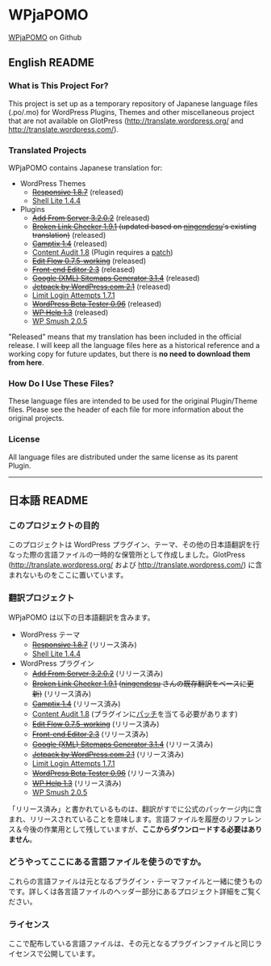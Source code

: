 # WPjaPOMO
[WPjaPOMO](https://github.com/naokomc/wpjapomo) on Github

## English README

### What is This Project For?
This project is set up as a temporary repository of Japanese language files (.po/.mo) for WordPress Plugins, Themes and other miscellaneous project that are not available on GlotPress (http://translate.wordpress.org/ and http://translate.wordpress.com/).

### Translated Projects

WPjaPOMO contains Japanese translation for:

* WordPress Themes
  * ~~[Responsive 1.8.7](http://wordpress.org/extend/themes/responsive)~~ (released)
  * [Shell Lite 1.4.4](http://wordpress.org/extend/themes/shell-lite)
* Plugins
  * ~~[Add From Server 3.2.0.2](http://wordpress.org/plugins/add-from-server)~~ (released)
  * ~~[Broken Link Checker 1.9.1](http://wordpress.org/plugins/broken-link-checker/) (updated based on [ningendesu](http://ningendesu.com/)'s existing translation)~~ (released)
  * ~~[Camptix 1.4](http://wordpress.org//plugin/camptix)~~ (released)
  * [Content Audit 1.8](http://wordpress.org/plugins/content-audit) (Plugin requires a [patch](http://plugins.trac.wordpress.org/ticket/1863))
  * ~~[Edit Flow 0.7.5-working](http://wordpress.org/extend/plugins/edit-flow/)~~ (released)
  * ~~[Front-end Editor 2.3](http://wordpress.org/extend/plugins/front-end-editor/)~~ (released)
  * ~~[Google (XML) Sitemaps Generator 3.1.4](http://wordpress.org/extend/plugins/google-sitemap-generator/)~~ (released)
  * ~~[Jetpack by WordPress.com 2.1](http://wordpress.org/extend/plugins/jetpack/)~~ (released)
  * [Limit Login Attempts 1.7.1](http://wordpress.org/extend/plugins/limit-login-attempts/) 
  * ~~[WordPress Beta Tester 0.96](http://wordpress.org/extend/plugins/wordpress-beta-tester/)~~ (released)
  * ~~[WP Help 1.3](http://wordpress.org/plugins/wp-help/)~~ (released)
  * [WP Smush 2.0.5](https://wordpress.org/plugins/wp-smushit/)

"Released" means that my translation has been included in the official release. I will keep all the language files here as a historical reference and a working copy for future updates, but there is **no need to download them from here**.

### How Do I Use These Files?
These language files are intended to be used for the original Plugin/Theme files. Please see the header of each file for more information about the original projects.

### License
All language files are distributed under the same license as its parent Plugin.

-----

## 日本語 README

### このプロジェクトの目的
このプロジェクトは WordPress プラグイン、テーマ、その他の日本語翻訳を行なった際の言語ファイルの一時的な保管所として作成しました。GlotPress (http://translate.wordpress.org/ および http://translate.wordpress.com/) に含まれないものをここに置いています。

### 翻訳プロジェクト

WPjaPOMO は以下の日本語翻訳を含みます。

* WordPress テーマ
  * ~~[Responsive 1.8.7](http://wordpress.org/extend/themes/responsive)~~ (リリース済み)
  * [Shell Lite 1.4.4](http://wordpress.org/extend/themes/shell-lite)
* WordPress プラグイン
  * ~~[Add From Server 3.2.0.2](http://wordpress.org/plugins/add-from-server)~~ (リリース済み)
  * ~~[Broken Link Checker 1.9.1](http://wordpress.org/plugins/broken-link-checker/) ([ningendesu](http://ningendesu.com/) さんの既存翻訳をベースに更新)~~ (リリース済み)
  * ~~[Camptix 1.4](http://wordpress.org/plugins/camptix)~~ (リリース済み)
  * [Content Audit 1.8](http://wordpress.org/plugins/content-audit) (プラグインに[パッチ](http://plugins.trac.wordpress.org/ticket/1863)を当てる必要があります)
  * ~~[Edit Flow 0.7.5-working](http://wordpress.org/extend/plugins/edit-flow/)~~ (リリース済み)
  * ~~[Front-end Editor 2.3](http://wordpress.org/extend/plugins/front-end-editor/)~~ (リリース済み)
  * ~~[Google (XML) Sitemaps Generator 3.1.4](http://wordpress.org/extend/plugins/google-sitemap-generator/)~~ (リリース済み)
  * ~~[Jetpack by WordPress.com 2.1](http://wordpress.org/extend/plugins/jetpack/)~~ (リリース済み)
  * [Limit Login Attempts 1.7.1](http://wordpress.org/extend/plugins/limit-login-attempts/) 
  * ~~[WordPress Beta Tester 0.96](http://wordpress.org/extend/plugins/wordpress-beta-tester/)~~ (リリース済み)
  * ~~[WP Help 1.3](http://wordpress.org/plugins/wp-help/)~~ (リリース済み)
  * [WP Smush 2.0.5](https://wordpress.org/plugins/wp-smushit/)

「リリース済み」と書かれているものは、翻訳がすでに公式のパッケージ内に含まれ、リリースされていることを意味します。言語ファイルを履歴のリファレンス＆今後の作業用として残していますが、**ここからダウンロードする必要はありません**。

### どうやってここにある言語ファイルを使うのですか。
これらの言語ファイルは元となるプラグイン・テーマファイルと一緒に使うものです。詳しくは各言語ファイルのヘッダー部分にあるプロジェクト詳細をご覧ください。

### ライセンス
ここで配布している言語ファイルは、その元となるプラグインファイルと同じライセンスで公開しています。
